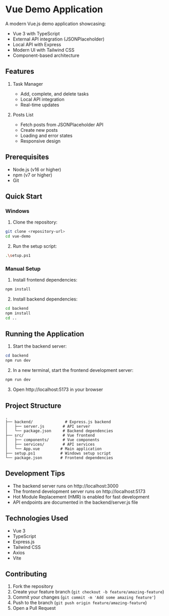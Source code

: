 # Vue Demo Application

A modern Vue.js demo application showcasing:
- Vue 3 with TypeScript
- External API integration (JSONPlaceholder)
- Local API with Express
- Modern UI with Tailwind CSS
- Component-based architecture

## Features

1. Task Manager
   - Add, complete, and delete tasks
   - Local API integration
   - Real-time updates

2. Posts List
   - Fetch posts from JSONPlaceholder API
   - Create new posts
   - Loading and error states
   - Responsive design

## Prerequisites

- Node.js (v16 or higher)
- npm (v7 or higher)
- Git

## Quick Start

### Windows
1. Clone the repository:
```bash
git clone <repository-url>
cd vue-demo
```

2. Run the setup script:
```bash
.\setup.ps1
```

### Manual Setup

1. Install frontend dependencies:
```bash
npm install
```

2. Install backend dependencies:
```bash
cd backend
npm install
cd ..
```

## Running the Application

1. Start the backend server:
```powershell
cd backend
npm run dev
```

2. In a new terminal, start the frontend development server:
```powershell
npm run dev
```

3. Open http://localhost:5173 in your browser

## Project Structure

```
.
├── backend/              # Express.js backend
│   ├── server.js        # API server
│   └── package.json     # Backend dependencies
├── src/                 # Vue frontend
│   ├── components/      # Vue components
│   ├── services/        # API services
│   └── App.vue         # Main application
├── setup.ps1           # Windows setup script
└── package.json        # Frontend dependencies
```

## Development Tips

- The backend server runs on http://localhost:3000
- The frontend development server runs on http://localhost:5173
- Hot Module Replacement (HMR) is enabled for fast development
- API endpoints are documented in the backend/server.js file

## Technologies Used

- Vue 3
- TypeScript
- Express.js
- Tailwind CSS
- Axios
- Vite

## Contributing

1. Fork the repository
2. Create your feature branch (`git checkout -b feature/amazing-feature`)
3. Commit your changes (`git commit -m 'Add some amazing feature'`)
4. Push to the branch (`git push origin feature/amazing-feature`)
5. Open a Pull Request 